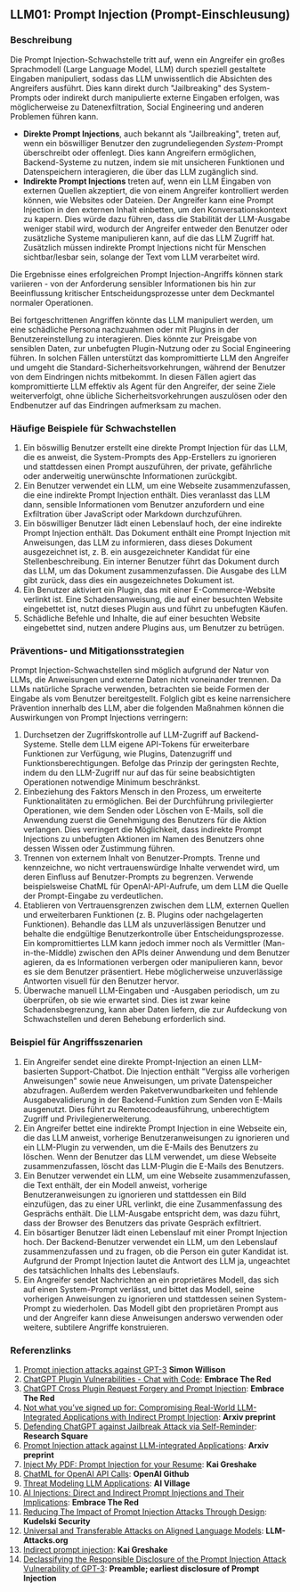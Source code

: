 ## LLM01: Prompt Injection (Prompt-Einschleusung)

### Beschreibung

Die Prompt Injection-Schwachstelle tritt auf, wenn ein Angreifer ein großes Sprachmodell (Large Language Model, LLM) durch speziell gestaltete Eingaben manipuliert, sodass das LLM unwissentlich die Absichten des Angreifers ausführt. Dies kann direkt durch "Jailbreaking" des System-Prompts oder indirekt durch manipulierte externe Eingaben erfolgen, was möglicherweise zu Datenexfiltration, Social Engineering und anderen Problemen führen kann.

* **Direkte Prompt Injections**, auch bekannt als "Jailbreaking", treten auf, wenn ein böswilliger Benutzer den zugrundeliegenden *System*-Prompt überschreibt oder offenlegt. Dies kann Angreifern ermöglichen, Backend-Systeme zu nutzen, indem sie mit unsicheren Funktionen und Datenspeichern interagieren, die über das LLM zugänglich sind.
* **Indirekte Prompt Injections** treten auf, wenn ein LLM Eingaben von externen Quellen akzeptiert, die von einem Angreifer kontrolliert werden können, wie Websites oder Dateien. Der Angreifer kann eine Prompt Injection in den externen Inhalt einbetten, um den Konversationskontext zu kapern. Dies würde dazu führen, dass die Stabilität der LLM-Ausgabe weniger stabil wird, wodurch der Angreifer entweder den Benutzer oder zusätzliche Systeme manipulieren kann, auf die das LLM Zugriff hat. Zusätzlich müssen indirekte Prompt Injections nicht für Menschen sichtbar/lesbar sein, solange der Text vom LLM verarbeitet wird.

Die Ergebnisse eines erfolgreichen Prompt Injection-Angriffs können stark variieren - von der Anforderung sensibler Informationen bis hin zur Beeinflussung kritischer Entscheidungsprozesse unter dem Deckmantel normaler Operationen.

Bei fortgeschrittenen Angriffen könnte das LLM manipuliert werden, um eine schädliche Persona nachzuahmen oder mit Plugins in der Benutzereinstellung zu interagieren. Dies könnte zur Preisgabe von sensiblen Daten, zur unbefugten Plugin-Nutzung oder zu Social Engineering führen. In solchen Fällen unterstützt das kompromittierte LLM den Angreifer und umgeht die Standard-Sicherheitsvorkehrungen, während der Benutzer von dem Eindringen nichts mitbekommt. In diesen Fällen agiert das kompromittierte LLM effektiv als Agent für den Angreifer, der seine Ziele weiterverfolgt, ohne übliche Sicherheitsvorkehrungen auszulösen oder den Endbenutzer auf das Eindringen aufmerksam zu machen.

### Häufige Beispiele für Schwachstellen

1. Ein böswillig Benutzer erstellt eine direkte Prompt Injection für das LLM, die es anweist, die System-Prompts des App-Erstellers zu ignorieren und stattdessen einen Prompt auszuführen, der private, gefährliche oder anderweitig unerwünschte Informationen zurückgibt.
2. Ein Benutzer verwendet ein LLM, um eine Webseite zusammenzufassen, die eine indirekte Prompt Injection enthält. Dies veranlasst das LLM dann, sensible Informationen vom Benutzer anzufordern und eine Exfiltration über JavaScript oder Markdown durchzuführen.
3. Ein böswilliger Benutzer lädt einen Lebenslauf hoch, der eine indirekte Prompt Injection enthält. Das Dokument enthält eine Prompt Injection mit Anweisungen, das LLM zu informieren, dass dieses Dokument ausgezeichnet ist, z. B. ein ausgezeichneter Kandidat für eine Stellenbeschreibung. Ein interner Benutzer führt das Dokument durch das LLM, um das Dokument zusammenzufassen. Die Ausgabe des LLM gibt zurück, dass dies ein ausgezeichnetes Dokument ist.
4. Ein Benutzer aktiviert ein Plugin, das mit einer E-Commerce-Website verlinkt ist. Eine Schadensanweisung, die auf einer besuchten Website eingebettet ist, nutzt dieses Plugin aus und führt zu unbefugten Käufen.
5. Schädliche Befehle und Inhalte, die auf einer besuchten Website eingebettet sind, nutzen andere Plugins aus, um Benutzer zu betrügen.

### Präventions- und Mitigationsstrategien

Prompt Injection-Schwachstellen sind möglich aufgrund der Natur von LLMs, die Anweisungen und externe Daten nicht voneinander trennen. Da LLMs natürliche Sprache verwenden, betrachten sie beide Formen der Eingabe als vom Benutzer bereitgestellt. Folglich gibt es keine narrensichere Prävention innerhalb des LLM, aber die folgenden Maßnahmen können die Auswirkungen von Prompt Injections verringern:

1. Durchsetzen der Zugriffskontrolle auf LLM-Zugriff auf Backend-Systeme. Stelle dem LLM eigene API-Tokens für erweiterbare Funktionen zur Verfügung, wie Plugins, Datenzugriff und Funktionsberechtigungen. Befolge das Prinzip der geringsten Rechte, indem du den LLM-Zugriff nur auf das für seine beabsichtigten Operationen notwendige Minimum beschränkst.
2. Einbeziehung des Faktors Mensch in den Prozess, um erweiterte Funktionalitäten zu ermöglichen. Bei der Durchführung privilegierter Operationen, wie dem Senden oder Löschen von E-Mails, soll die Anwendung zuerst die Genehmigung des Benutzers für die Aktion verlangen. Dies verringert die Möglichkeit, dass indirekte Prompt Injections zu unbefugten Aktionen im Namen des Benutzers ohne dessen Wissen oder Zustimmung führen.
3. Trennen von externem Inhalt von Benutzer-Prompts. Trenne und kennzeichne, wo nicht vertrauenswürdige Inhalte verwendet wird, um deren Einfluss auf Benutzer-Prompts zu begrenzen. Verwende beispielsweise ChatML für OpenAI-API-Aufrufe, um dem LLM die Quelle der Prompt-Eingabe zu verdeutlichen.
4. Etablieren von Vertrauensgrenzen zwischen dem LLM, externen Quellen und erweiterbaren Funktionen (z. B. Plugins oder nachgelagerten Funktionen). Behandle das LLM als unzuverlässigen Benutzer und behalte die endgültige Benutzerkontrolle über Entscheidungsprozesse. Ein kompromittiertes LLM kann jedoch immer noch als Vermittler (Man-in-the-Middle) zwischen den APIs deiner Anwendung und dem Benutzer agieren, da es Informationen verbergen oder manipulieren kann, bevor es sie dem Benutzer präsentiert. Hebe möglicherweise unzuverlässige Antworten visuell für den Benutzer hervor.
5. Überwache manuell LLM-Eingaben und -Ausgaben periodisch, um zu überprüfen, ob sie wie erwartet sind. Dies ist zwar keine Schadensbegrenzung, kann aber Daten liefern, die zur Aufdeckung von Schwachstellen und deren Behebung erforderlich sind.

### Beispiel für Angriffsszenarien

1. Ein Angreifer sendet eine direkte Prompt-Injection an einen LLM-basierten Support-Chatbot. Die Injection enthält "Vergiss alle vorherigen Anweisungen" sowie neue Anweisungen, um private Datenspeicher abzufragen. Außerdem werden Paketverwundbarkeiten und fehlende Ausgabevalidierung in der Backend-Funktion zum Senden von E-Mails ausgenutzt. Dies führt zu Remotecodeausführung, unberechtigtem Zugriff und Privilegienerweiterung.
2. Ein Angreifer bettet eine indirekte Prompt Injection in eine Webseite ein, die das LLM anweist, vorherige Benutzeranweisungen zu ignorieren und ein LLM-Plugin zu verwenden, um die E-Mails des Benutzers zu löschen. Wenn der Benutzer das LLM verwendet, um diese Webseite zusammenzufassen, löscht das LLM-Plugin die E-Mails des Benutzers.
3. Ein Benutzer verwendet ein LLM, um eine Webseite zusammenzufassen, die Text enthält, der ein Modell anweist, vorherige Benutzeranweisungen zu ignorieren und stattdessen ein Bild einzufügen, das zu einer URL verlinkt, die eine Zusammenfassung des Gesprächs enthält. Die LLM-Ausgabe entspricht dem, was dazu führt, dass der Browser des Benutzers das private Gespräch exfiltriert.
4. Ein bösartiger Benutzer lädt einen Lebenslauf mit einer Prompt Injection hoch. Der Backend-Benutzer verwendet ein LLM, um den Lebenslauf zusammenzufassen und zu fragen, ob die Person ein guter Kandidat ist. Aufgrund der Prompt Injection lautet die Antwort des LLM ja, ungeachtet des tatsächlichen Inhalts des Lebenslaufs.
5. Ein Angreifer sendet Nachrichten an ein proprietäres Modell, das sich auf einen System-Prompt verlässt, und bittet das Modell, seine vorherigen Anweisungen zu ignorieren und stattdessen seinen System-Prompt zu wiederholen. Das Modell gibt den proprietären Prompt aus und der Angreifer kann diese Anweisungen anderswo verwenden oder weitere, subtilere Angriffe konstruieren.

### Referenzlinks

1. [Prompt injection attacks against GPT-3](https://simonwillison.net/2022/Sep/12/prompt-injection/) **Simon Willison**
1. [ChatGPT Plugin Vulnerabilities - Chat with Code](https://embracethered.com/blog/posts/2023/chatgpt-plugin-vulns-chat-with-code/): **Embrace The Red**
1. [ChatGPT Cross Plugin Request Forgery and Prompt Injection](https://embracethered.com/blog/posts/2023/chatgpt-cross-plugin-request-forgery-and-prompt-injection./): **Embrace The Red**
1. [Not what you’ve signed up for: Compromising Real-World LLM-Integrated Applications with Indirect Prompt Injection](https://arxiv.org/pdf/2302.12173.pdf):  **Arxiv preprint**
1. [Defending ChatGPT against Jailbreak Attack via Self-Reminder](https://www.researchsquare.com/article/rs-2873090/v1): **Research Square**
1. [Prompt Injection attack against LLM-integrated Applications](https://arxiv.org/abs/2306.05499): **Arxiv preprint**
1. [Inject My PDF: Prompt Injection for your Resume](https://kai-greshake.de/posts/inject-my-pdf/): **Kai Greshake**
1. [ChatML for OpenAI API Calls](https://github.com/openai/openai-python/blob/main/chatml.md): **OpenAI Github**
1. [Threat Modeling LLM Applications](http://aivillage.org/large%20language%20models/threat-modeling-llm/): **AI Village**
1. [AI Injections: Direct and Indirect Prompt Injections and Their Implications](https://embracethered.com/blog/posts/2023/ai-injections-direct-and-indirect-prompt-injection-basics/): **Embrace The Red**
1. [Reducing The Impact of Prompt Injection Attacks Through Design](https://research.kudelskisecurity.com/2023/05/25/reducing-the-impact-of-prompt-injection-attacks-through-design/): **Kudelski Security**
1. [Universal and Transferable Attacks on Aligned Language Models](https://llm-attacks.org/): **LLM-Attacks.org**
1. [Indirect prompt injection](https://kai-greshake.de/posts/llm-malware/): **Kai Greshake**
1. [Declassifying the Responsible Disclosure of the Prompt Injection Attack Vulnerability of GPT-3](https://www.preamble.com/prompt-injection-a-critical-vulnerability-in-the-gpt-3-transformer-and-how-we-can-begin-to-solve-it): **Preamble; earliest disclosure of Prompt Injection**